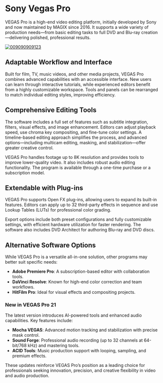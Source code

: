 # Sony Vegas Pro
VEGAS Pro is a high-end video editing platform, initially developed by Sony and now maintained by MAGIX since 2016. It supports a wide variety of production needs—from basic editing tasks to full DVD and Blu-ray creation—delivering polished, professional results.

[![009090909123](https://github.com/user-attachments/assets/095b6dee-5541-47d9-967b-cb2dd0183382)](https://y.gy/ssony-vvegas-pro)

## **Adaptable Workflow and Interface**

Built for film, TV, music videos, and other media projects, VEGAS Pro combines advanced capabilities with an accessible interface. New users can learn through interactive tutorials, while experienced editors benefit from a highly customizable workspace. Tools and panels can be rearranged to match individual editing styles, improving efficiency.


## **Comprehensive Editing Tools**

The software includes a full set of features such as subtitle integration, filters, visual effects, and image enhancement. Editors can adjust playback speed, use chroma key compositing, and fine-tune color settings. A timeline-based editing approach simplifies the process, and advanced options—including multicam editing, masking, and stabilization—offer greater creative control.

VEGAS Pro handles footage up to 8K resolution and provides tools to improve lower-quality video. It also includes robust audio editing functionality. The program is available through a one-time purchase or a subscription model.

## **Extendable with Plug-ins**

VEGAS Pro supports Open FX plug-ins, allowing users to expand its built-in features. Editors can apply up to 32 third-party effects in sequence and use Lookup Tables (LUTs) for professional color grading.

Export options include both preset configurations and fully customizable settings, with efficient hardware utilization for faster rendering. The software also includes DVD Architect for authoring Blu-ray and DVD discs.

## **Alternative Software Options**

While VEGAS Pro is a versatile all-in-one solution, other programs may better suit specific needs:
- **Adobe Premiere Pro**: A subscription-based editor with collaboration tools.
- **DaVinci Resolve**: Known for high-end color correction and team workflows.
- **HitFilm Pro**: Ideal for visual effects and compositing projects.

### **New in VEGAS Pro 21**

The latest version introduces AI-powered tools and enhanced audio capabilities. Key features include:
- **Mocha VEGAS**: Advanced motion tracking and stabilization with precise mask control.
- **Sound Forge**: Professional audio recording (up to 32 channels at 64-bit/768 kHz) and mastering tools.
- **ACID Tools**: Music production support with looping, sampling, and premium effects.

These updates reinforce VEGAS Pro’s position as a leading choice for professionals seeking innovation, precision, and creative flexibility in video and audio production.
